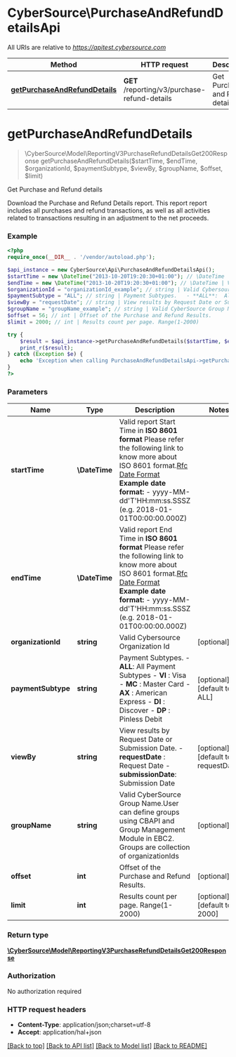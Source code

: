 # CyberSource\PurchaseAndRefundDetailsApi

All URIs are relative to *https://apitest.cybersource.com*

Method | HTTP request | Description
------------- | ------------- | -------------
[**getPurchaseAndRefundDetails**](PurchaseAndRefundDetailsApi.md#getPurchaseAndRefundDetails) | **GET** /reporting/v3/purchase-refund-details | Get Purchase and Refund details


# **getPurchaseAndRefundDetails**
> \CyberSource\Model\ReportingV3PurchaseRefundDetailsGet200Response getPurchaseAndRefundDetails($startTime, $endTime, $organizationId, $paymentSubtype, $viewBy, $groupName, $offset, $limit)

Get Purchase and Refund details

Download the Purchase and Refund Details report. This report report includes all purchases and refund transactions, as well as all activities related to transactions resulting in an adjustment to the net proceeds.

### Example
```php
<?php
require_once(__DIR__ . '/vendor/autoload.php');

$api_instance = new CyberSource\Api\PurchaseAndRefundDetailsApi();
$startTime = new \DateTime("2013-10-20T19:20:30+01:00"); // \DateTime | Valid report Start Time in **ISO 8601 format** Please refer the following link to know more about ISO 8601 format.[Rfc Date Format](https://xml2rfc.tools.ietf.org/public/rfc/html/rfc3339.html#anchor14)  **Example date format:**   - yyyy-MM-dd'T'HH:mm:ss.SSSZ (e.g. 2018-01-01T00:00:00.000Z)
$endTime = new \DateTime("2013-10-20T19:20:30+01:00"); // \DateTime | Valid report End Time in **ISO 8601 format** Please refer the following link to know more about ISO 8601 format.[Rfc Date Format](https://xml2rfc.tools.ietf.org/public/rfc/html/rfc3339.html#anchor14)  **Example date format:**   - yyyy-MM-dd'T'HH:mm:ss.SSSZ (e.g. 2018-01-01T00:00:00.000Z)
$organizationId = "organizationId_example"; // string | Valid Cybersource Organization Id
$paymentSubtype = "ALL"; // string | Payment Subtypes.   - **ALL**:  All Payment Subtypes   - **VI** :  Visa   - **MC** :  Master Card   - **AX** :  American Express   - **DI** :  Discover   - **DP** :  Pinless Debit
$viewBy = "requestDate"; // string | View results by Request Date or Submission Date.   - **requestDate** : Request Date   - **submissionDate**: Submission Date
$groupName = "groupName_example"; // string | Valid CyberSource Group Name.User can define groups using CBAPI and Group Management Module in EBC2. Groups are collection of organizationIds
$offset = 56; // int | Offset of the Purchase and Refund Results.
$limit = 2000; // int | Results count per page. Range(1-2000)

try {
    $result = $api_instance->getPurchaseAndRefundDetails($startTime, $endTime, $organizationId, $paymentSubtype, $viewBy, $groupName, $offset, $limit);
    print_r($result);
} catch (Exception $e) {
    echo 'Exception when calling PurchaseAndRefundDetailsApi->getPurchaseAndRefundDetails: ', $e->getMessage(), PHP_EOL;
}
?>
```

### Parameters

Name | Type | Description  | Notes
------------- | ------------- | ------------- | -------------
 **startTime** | **\DateTime**| Valid report Start Time in **ISO 8601 format** Please refer the following link to know more about ISO 8601 format.[Rfc Date Format](https://xml2rfc.tools.ietf.org/public/rfc/html/rfc3339.html#anchor14)  **Example date format:**   - yyyy-MM-dd&#39;T&#39;HH:mm:ss.SSSZ (e.g. 2018-01-01T00:00:00.000Z) |
 **endTime** | **\DateTime**| Valid report End Time in **ISO 8601 format** Please refer the following link to know more about ISO 8601 format.[Rfc Date Format](https://xml2rfc.tools.ietf.org/public/rfc/html/rfc3339.html#anchor14)  **Example date format:**   - yyyy-MM-dd&#39;T&#39;HH:mm:ss.SSSZ (e.g. 2018-01-01T00:00:00.000Z) |
 **organizationId** | **string**| Valid Cybersource Organization Id | [optional]
 **paymentSubtype** | **string**| Payment Subtypes.   - **ALL**:  All Payment Subtypes   - **VI** :  Visa   - **MC** :  Master Card   - **AX** :  American Express   - **DI** :  Discover   - **DP** :  Pinless Debit | [optional] [default to ALL]
 **viewBy** | **string**| View results by Request Date or Submission Date.   - **requestDate** : Request Date   - **submissionDate**: Submission Date | [optional] [default to requestDate]
 **groupName** | **string**| Valid CyberSource Group Name.User can define groups using CBAPI and Group Management Module in EBC2. Groups are collection of organizationIds | [optional]
 **offset** | **int**| Offset of the Purchase and Refund Results. | [optional]
 **limit** | **int**| Results count per page. Range(1-2000) | [optional] [default to 2000]

### Return type

[**\CyberSource\Model\ReportingV3PurchaseRefundDetailsGet200Response**](../Model/ReportingV3PurchaseRefundDetailsGet200Response.md)

### Authorization

No authorization required

### HTTP request headers

 - **Content-Type**: application/json;charset=utf-8
 - **Accept**: application/hal+json

[[Back to top]](#) [[Back to API list]](../../README.md#documentation-for-api-endpoints) [[Back to Model list]](../../README.md#documentation-for-models) [[Back to README]](../../README.md)

